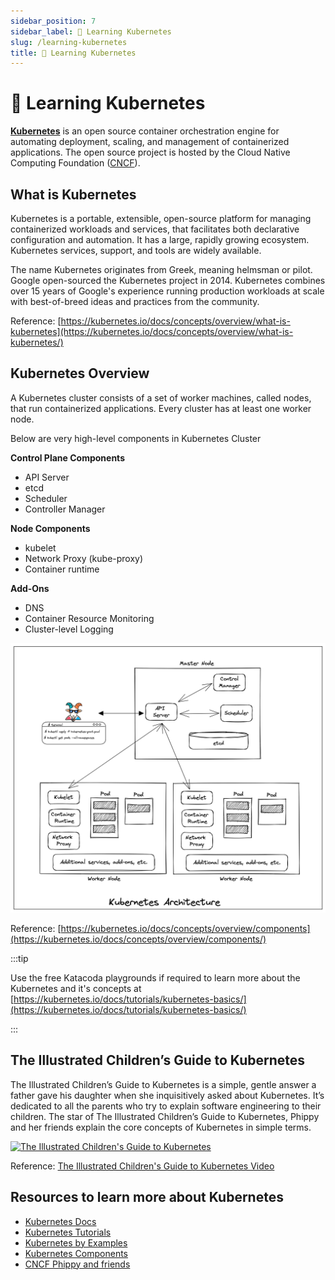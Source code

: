 ```yaml
---
sidebar_position: 7
sidebar_label: 📖 Learning Kubernetes
slug: /learning-kubernetes
title: 📖 Learning Kubernetes
---
```


# 📖 Learning Kubernetes

[**Kubernetes**](https://kubernetes.io) is an open source container orchestration engine for automating deployment, scaling, and management of containerized applications. The open source project is hosted by the Cloud Native Computing Foundation ([CNCF](https://www.cncf.io/about)).

## What is Kubernetes

Kubernetes is a portable, extensible, open-source platform for managing containerized workloads and services, that facilitates both declarative configuration and automation. It has a large, rapidly growing ecosystem. Kubernetes services, support, and tools are widely available.

The name Kubernetes originates from Greek, meaning helmsman or pilot. Google open-sourced the Kubernetes project in 2014. Kubernetes combines over 15 years of Google's experience running production workloads at scale with best-of-breed ideas and practices from the community.

Reference: [https://kubernetes.io/docs/concepts/overview/what-is-kubernetes](https://kubernetes.io/docs/concepts/overview/what-is-kubernetes/)

## Kubernetes Overview

A Kubernetes cluster consists of a set of worker machines, called nodes, that run containerized applications. Every cluster has at least one worker node.

Below are very high-level components in Kubernetes Cluster

**Control Plane Components**

- API Server
- etcd
- Scheduler
- Controller Manager

**Node Components**

- kubelet
- Network Proxy (kube-proxy)
- Container runtime

**Add-Ons**

- DNS
- Container Resource Monitoring
- Cluster-level Logging

![Kubernetes Overview](images/kubernetes-architecture.png)

Reference: [https://kubernetes.io/docs/concepts/overview/components](https://kubernetes.io/docs/concepts/overview/components/)

:::tip

Use the free Katacoda playgrounds if required to learn more about the Kubernetes and it's concepts at [https://kubernetes.io/docs/tutorials/kubernetes-basics/](https://kubernetes.io/docs/tutorials/kubernetes-basics/)

:::

## The Illustrated Children’s Guide to Kubernetes

The Illustrated Children’s Guide to Kubernetes is a simple, gentle answer a father gave his daughter when she inquisitively asked about Kubernetes. It’s dedicated to all the parents who try to explain software engineering to their children. The star of The Illustrated Children’s Guide to Kubernetes, Phippy and her friends explain the core concepts of Kubernetes in simple terms.

[![The Illustrated Children's Guide to Kubernetes](https://img.youtube.com/vi/4ht22ReBjno/0.jpg)](https://www.youtube.com/watch?v=4ht22ReBjno)

Reference: [The Illustrated Children's Guide to Kubernetes Video](https://www.youtube.com/watch?v=4ht22ReBjno)

## Resources to learn more about Kubernetes

- [Kubernetes Docs](https://kubernetes.io/docs/home/)
- [Kubernetes Tutorials](https://kubernetes.io/docs/tutorials/)
- [Kubernetes by Examples](https://kubernetesbyexample.com/)
- [Kubernetes Components](https://kubernetes.io/docs/concepts/overview/components/)
- [CNCF Phippy and friends](https://www.cncf.io/phippy/)
